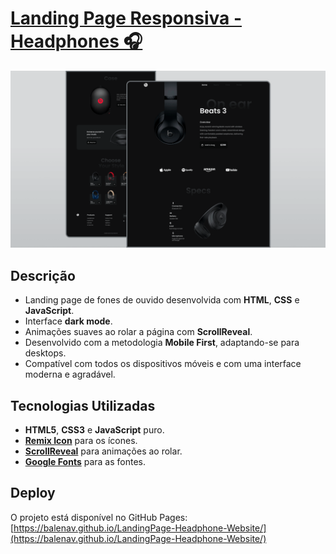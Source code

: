 # [Landing Page Responsiva - Headphones 🎧](https://balenav.github.io/LandingPage-Headphone-Website/)

![Preview do Projeto](assets/images/preview.png)

## Descrição
- Landing page de fones de ouvido desenvolvida com **HTML**, **CSS** e **JavaScript**.
- Interface **dark mode**.
- Animações suaves ao rolar a página com **ScrollReveal**.
- Desenvolvido com a metodologia **Mobile First**, adaptando-se para desktops.
- Compatível com todos os dispositivos móveis e com uma interface moderna e agradável.

## Tecnologias Utilizadas
- **HTML5**, **CSS3** e **JavaScript** puro.
- **[Remix Icon](https://remixicon.com/)** para os ícones.
- **[ScrollReveal](https://scrollrevealjs.org/)** para animações ao rolar.
- **[Google Fonts](https://fonts.google.com/)** para as fontes.

## Deploy
O projeto está disponível no GitHub Pages:
[https://balenav.github.io/LandingPage-Headphone-Website/](https://balenav.github.io/LandingPage-Headphone-Website/)
